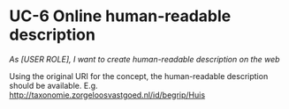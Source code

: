 # UC-6 Online human-readable description

*As [USER ROLE], I want to create human-readable description on the web*

Using the original URI for the concept, the human-readable description should be available. E.g. http://taxonomie.zorgeloosvastgoed.nl/id/begrip/Huis
